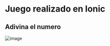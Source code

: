 # Juego realizado en Ionic
## Adivina el numero
![image](https://user-images.githubusercontent.com/105765407/209361991-e2057c18-5933-4baa-b0e0-507229942cb9.png)
